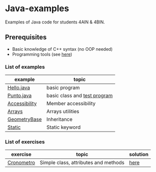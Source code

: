 # Java-examples
Examples of Java code for students 4AIN & 4BIN.
## Prerequisites
* Basic knowledge of C++ syntax (no OOP needed)
* Programming tools (see [here](tools.md))
### List of examples
| example                                 | topic                                                   |
| --------------------------------------- | ------------------------------------------------------- |
| [Hello.java](examples/Hello.java)       | basic program                                           |
| [Punto.java](examples/Punto.java)       | basic class and [test program](examples/TestPunto.java) |
| [Accessibility](examples/Accessibility) | Member accessibility                                    |
| [Arrays](examples/Arrays)               | Arrays utilities                                        |
| [GeometryBase](examples/GeometryBase)   | Inheritance                                             |
| [Static](examples/Static)               | Static keyword                                          |
### List of exercises
| exercise                                         | topic                                | solution                     |
| ------------------------------------------------ | ------------------------------------ | ---------------------------- |
| [Cronometro](exercises/Cronometro/Cronometro.md) | Simple class, attributes and methods | [here](solutions/Cronometro) |
